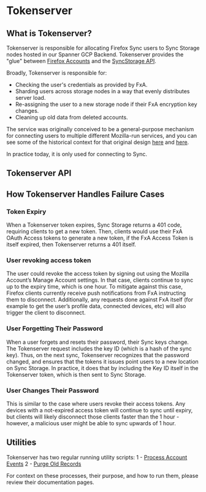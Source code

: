 # Tokenserver

## What is Tokenserver?
Tokenserver is responsible for allocating Firefox Sync users to Sync Storage nodes hosted in our Spanner GCP Backend.
Tokenserver provides the "glue" between [Firefox Accounts](https://github.com/mozilla/fxa/) and the
[SyncStorage API](https://mozilla-services.readthedocs.io/en/latest/storage/apis-1.5.html).

Broadly, Tokenserver is responsible for:

* Checking the user's credentials as provided by FxA.
* Sharding users across storage nodes in a way that evenly distributes server load.
* Re-assigning the user to a new storage node if their FxA encryption key changes.
* Cleaning up old data from deleted accounts.

The service was originally conceived to be a general-purpose mechanism for connecting users
to multiple different Mozilla-run services, and you can see some of the historical context
for that original design [here](https://wiki.mozilla.org/Services/Sagrada/TokenServer)
and [here](https://mozilla-services.readthedocs.io/en/latest/token/index.html).

In practice today, it is only used for connecting to Sync.

## Tokenserver API


## How Tokenserver Handles Failure Cases

### Token Expiry
When a Tokenserver token expires, Sync Storage returns a 401 code, requiring clients to get a new token. Then, clients would use their FxA OAuth Access tokens to generate a new token, if the FxA Access Token is itself expired, then Tokenserver returns a 401 itself.

### User revoking access token
The user could revoke the access token by signing out using the Mozilla Account’s Manage Account settings. In that case, clients continue to sync up to the expiry time, which is one hour. To mitigate against this case, Firefox clients currently receive push notifications from FxA instructing them to disconnect. Additionally, any requests done against FxA itself (for example to get the user’s profile data, connected devices, etc) will also trigger the client to disconnect.

### User Forgetting Their Password
When a user forgets and resets their password, their Sync keys change. The Tokenserver request includes the key ID (which is a hash of the sync key). Thus, on the next sync, Tokenserver recognizes that the password changed, and ensures that the tokens it issues point users to a new location on Sync Storage. In practice, it does that by including the Key ID itself in the Tokenserver token, which is then sent to Sync Storage.

### User Changes Their Password
This is similar to the case where users revoke their access tokens. Any devices with a not-expired access token will continue to sync until expiry, but clients will likely disconnect those clients faster than the 1 hour - however, a malicious user might be able to sync upwards of 1 hour.

## Utilities
Tokenserver has two regular running utility scripts:
1 - [Process Account Events](../tools/process_account_events.md)
2 - [Purge Old Records](../tools/purge_old_records_tokenserver.md)

For context on these processes, their purpose, and how to run them, please review their documentation pages.